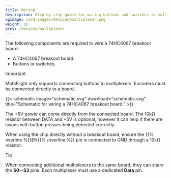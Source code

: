 ```yaml
---
title: Wiring
description: Step-by-step guide for wiring buttons and switches to multiplexers.
ogimage: card-images/devices/multiplexer.png
weight: 10
prev: /devices/multiplexer
---
```


The following components are required to wire a 74HC4067 breakout board:

- A 74HC4067 breakout board.
- Buttons or switches.

> [!IMPORTANT]
> MobiFlight only supports connecting buttons to multiplexers. Encoders must be connected directly to a board.

{{< schematic image="schematic.svg" download="schematic.svg" title="Schematic for wiring a 74HC4067 breakout board." >}}

The +5V power can come directly from the connected board. The 10kΩ resistor between DATA and +5V is optional, however it can help if there are issues with button presses being detected correctly.

When using the chip directly without a breakout board, ensure the {{% overline %}}EN{{% /overline %}} pin is connected to GND through a 10kΩ resistor.

> [!TIP]
> When connecting additional multiplexers to the same board, they can share the **S0--S3** pins. Each multiplexer must use a dedicated **Data** pin.
